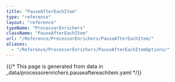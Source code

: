```yaml
---
title: "PauseAfterEachItem"
type: "reference"
layout: "reference"
typeName: "ProcessorEnrichers"
className: "PauseAfterEachItem"
url: "/Reference/ProcessorEnrichers/PauseAfterEachItem/"
aliases:
  - "/Reference/ProcessorEnrichers/PauseAfterEachItemOptions/"
---
```


{{/* This page is generated from data in _data/processorenrichers.pauseaftereachitem.yaml */}}
